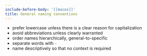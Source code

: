 ```yaml
---
include-before-body: '[[macos]]'
title: General naming conventions
---
```


- prefer lowercase unless there is a clear reason for capitalization
- avoid abbreviations unless clearly warranted
- order names hierarchically, general-to-specific
- separate words with `-`
- name descriptively so that no context is required
